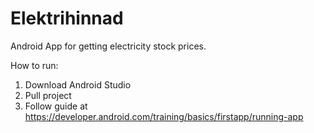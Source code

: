 # Elektrihinnad

Android App for getting electricity stock prices.

How to run:
1. Download Android Studio
2. Pull project
3. Follow guide at https://developer.android.com/training/basics/firstapp/running-app
